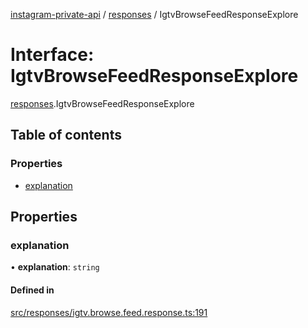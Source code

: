 [instagram-private-api](../../README.md) / [responses](../../modules/responses.md) / IgtvBrowseFeedResponseExplore

# Interface: IgtvBrowseFeedResponseExplore

[responses](../../modules/responses.md).IgtvBrowseFeedResponseExplore

## Table of contents

### Properties

- [explanation](IgtvBrowseFeedResponseExplore.md#explanation)

## Properties

### explanation

• **explanation**: `string`

#### Defined in

[src/responses/igtv.browse.feed.response.ts:191](https://github.com/Nerixyz/instagram-private-api/blob/4971f34/src/responses/igtv.browse.feed.response.ts#L191)
